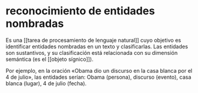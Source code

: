 # reconocimiento de entidades nombradas
Es una [[tarea de procesamiento de lenguaje natural]] cuyo objetivo es identificar entidades nombradas en un texto y clasificarlas. Las entidades son sustantivos, y su clasificación está relacionada con su dimensión semántica (es el [[objeto sígnico]]).

Por ejemplo, en la oración «Obama dio un discurso en la casa blanca por el 4 de julio», las entidades serían: Obama (persona), discurso (evento), casa blanca (lugar), 4 de julio (fecha).

